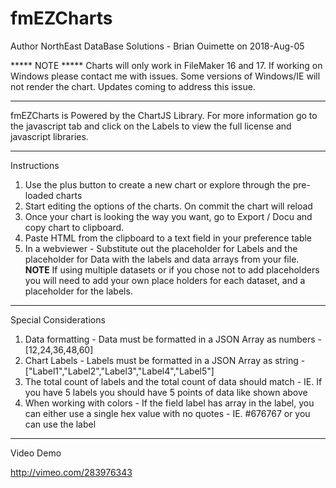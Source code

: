 # fmEZCharts
Author NorthEast DataBase Solutions - Brian Ouimette on 2018-Aug-05 

***** NOTE ***** Charts will only work in FileMaker 16 and 17. If working on Windows please contact me with issues. Some versions of Windows/IE will not render the chart. Updates coming to address this issue. 

------------------------------------------------------------------------------------------
fmEZCharts is Powered by the ChartJS Library. For more information go to the javascript tab and click on the Labels to view the full license and javascript libraries.


------------------------------------------------------------------------------------------ 
Instructions

1. Use the plus button to create a new chart or explore through the pre-loaded charts
2. Start editing the options of the charts. On commit the chart will reload
3. Once your chart is looking the way you want, go to Export / Docu and copy chart to clipboard. 
4. Paste HTML from the clipboard to a text field in your preference table
5. In a webviewer - Substitute out the placeholder for Labels and the placeholder for Data with the labels and data arrays from your file. **NOTE** If using multiple datasets or if you chose not to add placeholders you will need to add your own place holders for each dataset, and a placeholder for the labels.

------------------------------------------------------------------------------------------ 
Special Considerations

1. Data formatting - Data must be formatted in a JSON Array as numbers - [12,24,36,48,60]
2. Chart Labels - Labels must be formatted in a JSON Array as string - ["Label1","Label2","Label3","Label4","Label5"]
3. The total count of labels and the total count of data should match - IE. If you have 5 labels you should have 5 points of data like shown above
4. When working with colors - If the field label has array in the label, you can either use a single hex value with no quotes - IE. #676767 or you can use the label

------------------------------------------------------------------------------------------ 
Video Demo

http://vimeo.com/283976343
